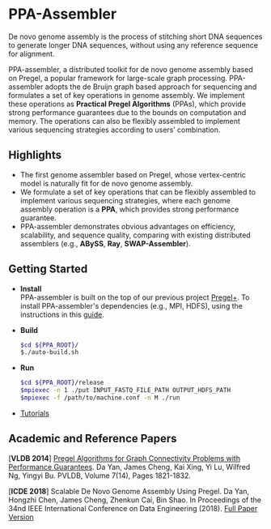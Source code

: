 # PPA-Assembler  

De novo genome assembly is the process of stitching short DNA sequences to generate longer DNA sequences, without using any reference sequence for alignment.

PPA-assembler, a distributed toolkit for de novo genome assembly based on Pregel, a popular framework for large-scale graph processing. PPA-assembler adopts the de Bruijn graph based approach for sequencing and formulates a set of key operations in genome assembly. We implement these operations as **Practical Pregel Algorithms** (PPAs), which provide strong performance guarantees due to the bounds on computation and memory. The operations can also be flexibly assembled to implement various sequencing strategies according to users’ combination.  


## Highlights

* The first genome assembler based on Pregel, whose vertex-centric model is naturally fit for de novo genome assembly.
* We formulate a set of key operations that can be flexibly assembled to implement various sequencing strategies, where each genome assembly operation is a **PPA**, which provides strong performance guarantee.
* PPA-assembler demonstrates obvious advantages on efficiency, scalability, and sequence quality, comparing with existing distributed assemblers (e.g., **ABySS**, **Ray**, **SWAP-Assembler**).


## Getting Started

* **Install**  
  PPA-assembler is built on the top of our previous project [Pregel+](http://www.cse.cuhk.edu.hk/pregelplus/index.html). To install PPA-assembler's dependencies (e.g., MPI, HDFS), using the instructions in this [guide](http://www.cse.cuhk.edu.hk/pregelplus/documentation.html).

* **Build**   
	```bash
	$cd ${PPA_ROOT}/
	$./auto-build.sh
	```

* **Run**  
	```bash
	$cd ${PPA_ROOT}/release
	$mpiexec -n 1 ./put INPUT_FASTQ_FILE_PATH OUTPUT_HDFS_PATH
	$mpiexec -f /path/to/machine.conf -n M ./run
	```

* [Tutorials](docs/TUTORIALS.md)


## Academic and Reference Papers

[**VLDB 2014**] [Pregel Algorithms for Graph Connectivity Problems with Performance Guarantees](docs/ppa-vldb2014.pdf). Da Yan, James Cheng, Kai Xing, Yi Lu, Wilfred Ng, Yingyi Bu. PVLDB, Volume 7(14), Pages 1821-1832.

[**ICDE 2018**] Scalable De Novo Genome Assembly Using Pregel. Da Yan, Hongzhi Chen, James Cheng, Zhenkun Cai, Bin Shao. In Proceedings of the 34nd IEEE International Conference on Data Engineering (2018). [Full Paper Version](docs/ppa-assembler.pdf)
